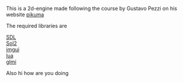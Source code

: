 This is a 2d-engine made following the course by Gustavo Pezzi on his website [pikuma](www.pikuma.com)

The required libraries are 

[SDL](https://www.libsdl.org/)  
[Sol2](github.com/ThePhD/sol2)  
[imgui](https://github.com/ocornut/imgui)  
[lua](https://github.com/lua/lua)  
[glmi](https://github.com/g-truc/glmi)  


Also hi how are you doing
 
